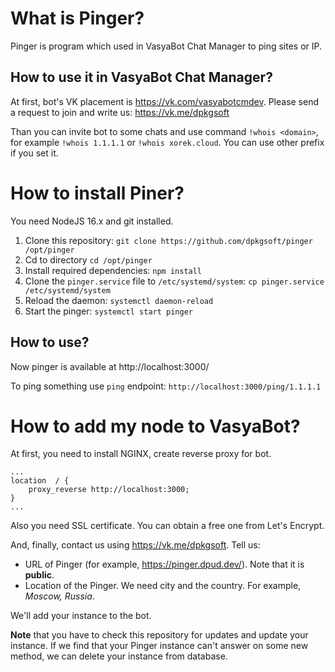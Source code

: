# What is Pinger?
Pinger is program which used  in VasyaBot Chat Manager to ping sites or IP.

## How to use it in VasyaBot Chat Manager?
At first, bot's VK placement is https://vk.com/vasyabotcmdev.
Please send a request to join and write us: https://vk.me/dpkgsoft

Than you can invite bot to some chats and use command `!whois <domain>`, for example `!whois 1.1.1.1` or `!whois xorek.cloud`. You can use other prefix if you set it.

# How to install Piner?
You need NodeJS 16.x and git installed.

1. Clone this repository: `git clone https://github.com/dpkgsoft/pinger /opt/pinger`
2. Cd to directory `cd /opt/pinger`
3. Install required dependencies: `npm install`
4. Clone the `pinger.service` file to `/etc/systemd/system`: `cp pinger.service /etc/systemd/system`
5. Reload the daemon: `systemctl daemon-reload`
6. Start the pinger: `systemctl start pinger`

## How to use?
Now pinger is available at http://localhost:3000/

To ping something use `ping` endpoint: `http://localhost:3000/ping/1.1.1.1`

# How to add my node to VasyaBot?
At first, you need to install NGINX, create reverse proxy for bot.
```
...
location  / {
    proxy_reverse http://localhost:3000;
}
...
```
Also you need SSL certificate. You can obtain a free one from Let's Encrypt.

And, finally, contact us using https://vk.me/dpkgsoft. Tell us:
- URL of Pinger (for example, https://pinger.dpud.dev/). Note that it is **public**.
- Location of the Pinger. We need city and the country. For example, *Moscow, Russia*.

We'll add your instance to the bot.

**Note** that you have to check this repository for updates and update your instance. If we find that your Pinger instance can't answer on some new method, we can delete your instance from database.